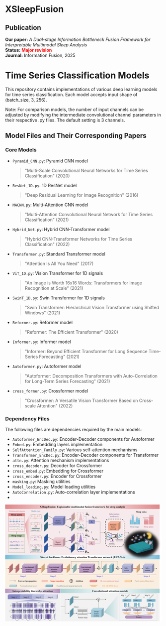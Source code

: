 # XSleepFusion

## Publication
**Our paper:** *A Dual-stage Information Bottleneck Fusion Framework for Interpretable Multimodal Sleep Analysis*  
**Status:** <span style="color: red">**Major revision**</span>  
**Journal:** Information Fusion, 2025

# Time Series Classification Models

This repository contains implementations of various deep learning models for time series classification. Each model accepts input shape of (batch_size, 3, 256).

Note: For comparison models, the number of input channels can be adjusted by modifying the intermediate convolutional channel parameters in their respective .py files. The default setting is 3 channels.

## Model Files and Their Corresponding Papers

### Core Models
- `Pyramid_CNN.py`: Pyramid CNN model
  > "Multi-Scale Convolutional Neural Networks for Time Series Classification" (2020)

- `ResNet_1D.py`: 1D ResNet model
  > "Deep Residual Learning for Image Recognition" (2016)

- `MACNN.py`: Multi-Attention CNN model
  > "Multi-Attention Convolutional Neural Network for Time Series Classification" (2021)

- `Hybrid_Net.py`: Hybrid CNN-Transformer model
  > "Hybrid CNN-Transformer Networks for Time Series Classification" (2022)

- `Transformer.py`: Standard Transformer model
  > "Attention Is All You Need" (2017)

- `ViT_1D.py`: Vision Transformer for 1D signals
  > "An Image is Worth 16x16 Words: Transformers for Image Recognition at Scale" (2021)

- `SwinT_1D.py`: Swin Transformer for 1D signals
  > "Swin Transformer: Hierarchical Vision Transformer using Shifted Windows" (2021)

- `Reformer.py`: Reformer model
  > "Reformer: The Efficient Transformer" (2020)

- `Informer.py`: Informer model
  > "Informer: Beyond Efficient Transformer for Long Sequence Time-Series Forecasting" (2021)

- `Autoformer.py`: Autoformer model
  > "Autoformer: Decomposition Transformers with Auto-Correlation for Long-Term Series Forecasting" (2021)

- `cross_former.py`: Crossformer model
  > "Crossformer: A Versatile Vision Transformer Based on Cross-scale Attention" (2022)

### Dependency Files
The following files are dependencies required by the main models:
- `Autoformer_EncDec.py`: Encoder-Decoder components for Autoformer
- `Embed.py`: Embedding layers implementation
- `SelfAttention_Family.py`: Various self-attention mechanisms
- `Transformer_EncDec.py`: Encoder-Decoder components for Transformer
- `attn.py`: Attention mechanism implementations
- `cross_decoder.py`: Decoder for Crossformer
- `cross_embed.py`: Embedding for Crossformer
- `cross_encoder.py`: Encoder for Crossformer
- `masking.py`: Masking utilities
- `Model_loading.py`: Model loading utilities
- `AutoCorrelation.py`: Auto-correlation layer implementations
- 
![image](https://github.com/fdu-harry/XSleepFusion/blob/main/XSleepFusion.jpg)

